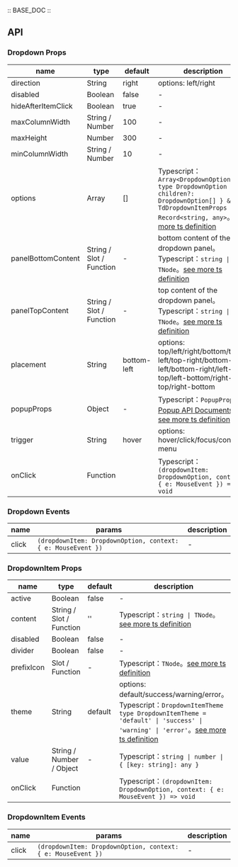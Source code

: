 :: BASE_DOC ::

## API

### Dropdown Props

name | type | default | description | required
-- | -- | -- | -- | --
direction | String | right | options: left/right | N
disabled | Boolean | false | \- | N
hideAfterItemClick | Boolean | true | \- | N
maxColumnWidth | String / Number | 100 | \- | N
maxHeight | Number | 300 | \- | N
minColumnWidth | String / Number | 10 | \- | N
options | Array | [] | Typescript：`Array<DropdownOption>` `type DropdownOption = { children?: DropdownOption[] } & TdDropdownItemProps & Record<string, any>`。[see more ts definition](https://github.com/Tencent/tdesign-vue-next/tree/develop/src/dropdown/type.ts) | N
panelBottomContent | String / Slot / Function | - | bottom content of the dropdown panel。Typescript：`string \| TNode`。[see more ts definition](https://github.com/Tencent/tdesign-vue-next/blob/develop/packages/components/common.ts) | N
panelTopContent | String / Slot / Function | - | top content of the dropdown panel。Typescript：`string \| TNode`。[see more ts definition](https://github.com/Tencent/tdesign-vue-next/blob/develop/packages/components/common.ts) | N
placement | String | bottom-left | options: top/left/right/bottom/top-left/top-right/bottom-left/bottom-right/left-top/left-bottom/right-top/right-bottom | N
popupProps | Object | - | Typescript：`PopupProps`，[Popup API Documents](./popup?tab=api)。[see more ts definition](https://github.com/Tencent/tdesign-vue-next/tree/develop/src/dropdown/type.ts) | N
trigger | String | hover | options: hover/click/focus/context-menu | N
onClick | Function |  | Typescript：`(dropdownItem: DropdownOption, context: { e: MouseEvent }) => void`<br/> | N

### Dropdown Events

name | params | description
-- | -- | --
click | `(dropdownItem: DropdownOption, context: { e: MouseEvent })` | \-


### DropdownItem Props

name | type | default | description | required
-- | -- | -- | -- | --
active | Boolean | false | \- | N
content | String / Slot / Function | '' | Typescript：`string \| TNode`。[see more ts definition](https://github.com/Tencent/tdesign-vue-next/blob/develop/packages/components/common.ts) | N
disabled | Boolean | false | \- | N
divider | Boolean | false | \- | N
prefixIcon | Slot / Function | - | Typescript：`TNode`。[see more ts definition](https://github.com/Tencent/tdesign-vue-next/blob/develop/packages/components/common.ts) | N
theme | String | default | options: default/success/warning/error。Typescript：`DropdownItemTheme` `type DropdownItemTheme = 'default' \| 'success' \| 'warning' \| 'error'`。[see more ts definition](https://github.com/Tencent/tdesign-vue-next/tree/develop/src/dropdown-menu/type.ts) | N
value | String / Number / Object | - | Typescript：`string \| number \| { [key: string]: any }` | N
onClick | Function |  | Typescript：`(dropdownItem: DropdownOption, context: { e: MouseEvent }) => void`<br/> | N

### DropdownItem Events

name | params | description
-- | -- | --
click | `(dropdownItem: DropdownOption, context: { e: MouseEvent })` | \-
